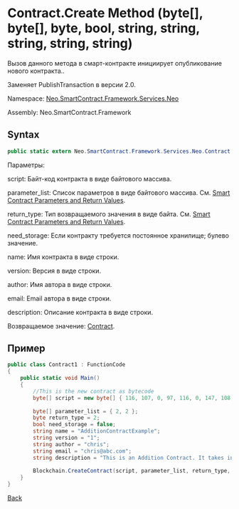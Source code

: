 # Contract.Create Method (byte[], byte[], byte, bool, string, string, string, string, string)

Вызов данного метода в смарт-контракте инициирует опубликование нового контракта..

Заменяет PublishTransaction в версии 2.0.

Namespace: [Neo.SmartContract.Framework.Services.Neo](../../neo.md)

Assembly: Neo.SmartContract.Framework

## Syntax

```c#
public static extern Neo.SmartContract.Framework.Services.Neo.Contract CreateContract(byte[] script, byte[] parameter_list, byte return_type, bool need_storage, string name, string version, string author, string email, string description)
```

Параметры:

script: Байт-код контракта в виде байтового массива.

parameter_list: Список параметров в виде байтового массива. См. [Smart Contract Parameters and Return Values](../../../../../Parameter.md).

return_type: Тип возвращаемого значения в виде байта. См. [Smart Contract Parameters and Return Values](../../../../../Parameter.md).

need_storage: Если контракту требуется постоянное хранилище; булево значение.

name: Имя контракта в виде строки.

version: Версия в виде строки.

author: Имя автора в виде строки.

email: Email автора в виде строки.

description: Описание контракта в виде строки.

Возвращаемое значение: [Contract](../Contract.md).

## Пример

```c#
public class Contract1 : FunctionCode
{
    public static void Main()
    {
        //This is the new contract as bytecode
        byte[] script = new byte[] { 116, 107, 0, 97, 116, 0, 147, 108, 118, 107, 148, 121, 116, 81, 147, 108, 118, 107, 148, 121, 147, 116, 0, 148, 140, 108, 118, 107, 148, 114, 117, 98, 3, 0, 116, 0, 148, 140, 108, 118, 107, 148, 121, 97, 116, 140, 108, 118, 107, 148, 109, 116, 108, 118, 140, 107, 148, 109, 116, 108, 118, 140, 107, 148, 109, 108, 117, 102 }; 
      
        byte[] parameter_list = { 2, 2 };
        byte return_type = 2;
        bool need_storage = false;
        string name = "AdditionContractExample";
        string version = "1";
        string author = "chris";
        string email = "chris@abc.com";
        string description = "This is an Addition Contract. It takes in 2 inputs, adds them and returns the result.";
      
        Blockchain.CreateContract(script, parameter_list, return_type, need_storage, name, version, author, email, description);
    }
}
```



[Back](../Contract.md)
